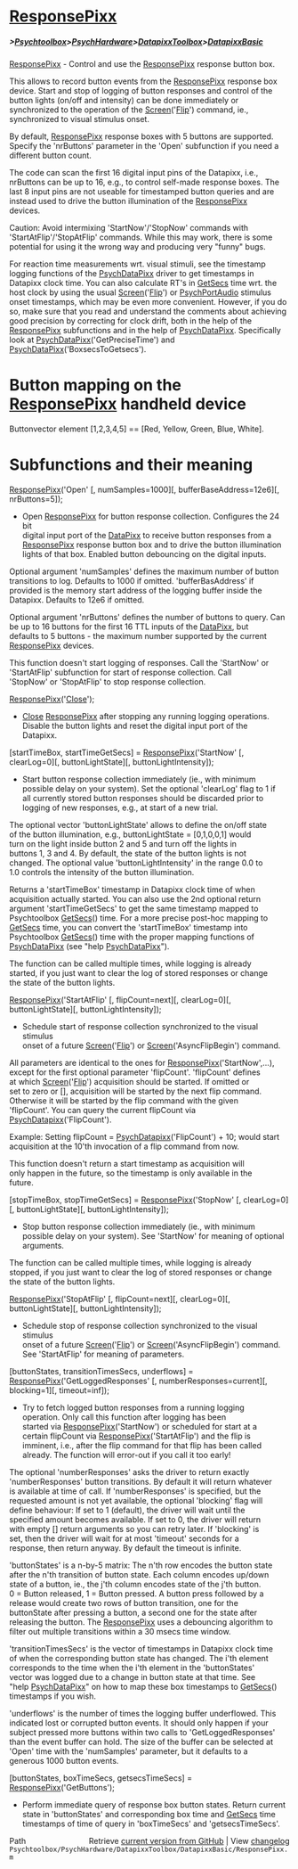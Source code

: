 # [ResponsePixx](ResponsePixx)
##### >[Psychtoolbox](Psychtoolbox)>[PsychHardware](PsychHardware)>[DatapixxToolbox](DatapixxToolbox)>[DatapixxBasic](DatapixxBasic)

[ResponsePixx](ResponsePixx) - Control and use the [ResponsePixx](ResponsePixx) response button box.  
  
This allows to record button events from the [ResponsePixx](ResponsePixx) response box  
device. Start and stop of logging of button responses and control of the  
button lights (on/off and intensity) can be done immediately or  
synchronized to the operation of the [Screen](Screen)('[Flip](Flip)') command, ie.,  
synchronized to visual stimulus onset.  
  
By default, [ResponsePixx](ResponsePixx) response boxes with 5 buttons are supported.  
Specify the 'nrButtons' parameter in the 'Open' subfunction if you need a  
different button count.  
  
The code can scan the first 16 digital input pins of the Datapixx, i.e.,  
nrButtons can be up to 16, e.g., to control self-made response boxes. The  
last 8 input pins are not useable for timestamped button queries and are  
instead used to drive the button illumination of the [ResponsePixx](ResponsePixx)  
devices.  
  
Caution: Avoid intermixing 'StartNow'/'StopNow' commands with  
'StartAtFlip'/'StopAtFlip' commands. While this may work, there is some  
potential for using it the wrong way and producing very "funny" bugs.  
  
For reaction time measurements wrt. visual stimuli, see the timestamp  
logging functions of the [PsychDataPixx](PsychDataPixx) driver to get timestamps in  
Datapixx clock time. You can also calculate RT's in [GetSecs](GetSecs) time wrt. the  
host clock by using the usual [Screen](Screen)('[Flip](Flip)') or [PsychPortAudio](PsychPortAudio) stimulus  
onset timestamps, which may be even more convenient. However, if you do  
so, make sure that you read and understand the comments about achieving  
good precision by correcting for clock drift, both in the help of the  
[ResponsePixx](ResponsePixx) subfunctions and in the help of [PsychDataPixx](PsychDataPixx). Specifically  
look at [PsychDataPixx](PsychDataPixx)('GetPreciseTime') and  
[PsychDataPixx](PsychDataPixx)('BoxsecsToGetsecs').  
  
  
# Button mapping on the [ResponsePixx](ResponsePixx) handheld device  
  
Buttonvector element [1,2,3,4,5] == [Red, Yellow, Green, Blue, White].  
  
  
# Subfunctions and their meaning  
  
[ResponsePixx](ResponsePixx)('Open' [, numSamples=1000][, bufferBaseAddress=12e6][, nrButtons=5]);  
- Open [ResponsePixx](ResponsePixx) for button response collection. Configures the 24 bit  
digital input port of the [DataPixx](DataPixx) to receive button responses from a  
[ResponsePixx](ResponsePixx) response button box and to drive the button illumination  
lights of that box. Enabled button debouncing on the digital inputs.  
  
Optional argument 'numSamples' defines the maximum number of button  
transitions to log. Defaults to 1000 if omitted. 'bufferBasAddress' if  
provided is the memory start address of the logging buffer inside the  
Datapixx. Defaults to 12e6 if omitted.  
  
Optional argument 'nrButtons' defines the number of buttons to query. Can  
be up to 16 buttons for the first 16 TTL inputs of the [DataPixx](DataPixx), but  
defaults to 5 buttons - the maximum number supported by the current  
[ResponsePixx](ResponsePixx) devices.  
  
This function doesn't start logging of responses. Call the 'StartNow' or  
'StartAtFlip' subfunction for start of response collection. Call  
'StopNow' or 'StopAtFlip' to stop response collection.  
  
  
[ResponsePixx](ResponsePixx)('[Close](Close)');  
- [Close](Close) [ResponsePixx](ResponsePixx) after stopping any running logging operations.  
Disable the button lights and reset the digital input port of the  
Datapixx.  
  
  
[startTimeBox, startTimeGetSecs] = [ResponsePixx](ResponsePixx)('StartNow' [, clearLog=0][, buttonLightState][, buttonLightIntensity]);  
- Start button response collection immediately (ie., with minimum  
possible delay on your system). Set the optional 'clearLog' flag to 1 if  
all currently stored button responses should be discarded prior to  
logging of new responses, e.g., at start of a new trial.  
  
The optional vector 'buttonLightState' allows to define the on/off state  
of the button illumination, e.g., buttonLightState = [0,1,0,0,1] would  
turn on the light inside button 2 and 5 and turn off the lights in  
buttons 1, 3 and 4. By default, the state of the button lights is not  
changed. The optional value 'buttonLightIntensity' in the range 0.0 to  
1.0 controls the intensity of the button illumination.  
  
Returns a 'startTimeBox' timestamp in Datapixx clock time of when  
acquisition actually started. You can also use the 2nd optional return  
argument 'startTimeGetSecs' to get the same timestamp mapped to  
Psychtoolbox [GetSecs](GetSecs)() time. For a more precise post-hoc mapping to  
[GetSecs](GetSecs) time, you can convert the 'startTimeBox' timestamp into  
Psychtoolbox [GetSecs](GetSecs)() time with the proper mapping functions of  
[PsychDataPixx](PsychDataPixx) (see "help [PsychDataPixx](PsychDataPixx)").  
  
The function can be called multiple times, while logging is already  
started, if you just want to clear the log of stored responses or change  
the state of the button lights.  
  
  
[ResponsePixx](ResponsePixx)('StartAtFlip' [, flipCount=next][, clearLog=0][, buttonLightState][, buttonLightIntensity]);  
- Schedule start of response collection synchronized to the visual stimulus  
onset of a future [Screen](Screen)('[Flip](Flip)') or [Screen](Screen)('AsyncFlipBegin') command.  
  
All parameters are identical to the ones for [ResponsePixx](ResponsePixx)('StartNow',...),  
except for the first optional parameter 'flipCount'. 'flipCount' defines  
at which [Screen](Screen)('[Flip](Flip)') acquisition should be started. If omitted or  
set to zero or [], acquisition will be started by the next flip command.  
Otherwise it will be started by the flip command with the given  
'flipCount'. You can query the current flipCount via [PsychDatapixx](PsychDatapixx)('FlipCount').  
  
Example: Setting flipCount = [PsychDatapixx](PsychDatapixx)('FlipCount') + 10; would start  
acquisition at the 10'th invocation of a flip command from now.  
  
This function doesn't return a start timestamp as acquisition will  
only happen in the future, so the timestamp is only available in the  
future.  
  
  
[stopTimeBox, stopTimeGetSecs] = [ResponsePixx](ResponsePixx)('StopNow' [, clearLog=0][, buttonLightState][, buttonLightIntensity]);  
- Stop button response collection immediately (ie., with minimum  
possible delay on your system). See 'StartNow' for meaning of optional  
arguments.  
  
The function can be called multiple times, while logging is already  
stopped, if you just want to clear the log of stored responses or change  
the state of the button lights.  
  
  
[ResponsePixx](ResponsePixx)('StopAtFlip' [, flipCount=next][, clearLog=0][, buttonLightState][, buttonLightIntensity]);  
- Schedule stop of response collection synchronized to the visual stimulus  
onset of a future [Screen](Screen)('[Flip](Flip)') or [Screen](Screen)('AsyncFlipBegin') command.  
See 'StartAtFlip' for meaning of parameters.  
  
  
[buttonStates, transitionTimesSecs, underflows] = [ResponsePixx](ResponsePixx)('GetLoggedResponses' [, numberResponses=current][, blocking=1][, timeout=inf]);  
- Try to fetch logged button responses from a running logging  
operation. Only call this function after logging has been  
started via [ResponsePixx](ResponsePixx)('StartNow') or scheduled for start at a  
certain flipCount via [ResponsePixx](ResponsePixx)('StartAtFlip') and the flip is  
imminent, i.e., after the flip command for that flip has been called  
already. The function will error-out if you call it too early!  
  
The optional 'numberResponses' asks the driver to return exactly  
'numberResponses' button transitions. By default it will return whatever  
is available at time of call. If 'numberResponses' is specified, but the  
requested amount is not yet available, the optional 'blocking' flag will  
define behaviour: If set to 1 (default), the driver will wait until the  
specified amount becomes available. If set to 0, the driver will return  
with empty [] return arguments so you can retry later. If 'blocking' is  
set, then the driver will wait for at most 'timeout' seconds for a  
response, then return anyway. By default the timeout is infinite.  
  
'buttonStates' is a n-by-5 matrix: The n'th row encodes the button state  
after the n'th transition of button state. Each column encodes up/down  
state of a button, ie., the j'th column encodes state of the j'th button.  
0 = Button released, 1 = Button pressed. A button press followed by a  
release would create two rows of button transition, one for the  
buttonState after pressing a button, a second one for the state after  
releasing the button. The [ResponsePixx](ResponsePixx) uses a debouncing algorithm to  
filter out multiple transitions within a 30 msecs time window.  
  
'transitionTimesSecs' is the vector of timestamps in Datapixx clock time  
of when the corresponding button state has changed. The i'th element  
corresponds to the time when the i'th element in the 'buttonStates'  
vector was logged due to a change in button state at that time. See  
"help [PsychDataPixx](PsychDataPixx)" on how to map these box timestamps to [GetSecs](GetSecs)()  
timestamps if you wish.  
  
'underflows' is the number of times the logging buffer underflowed. This  
indicated lost or corrupted button events. It should only happen if your  
subject pressed more buttons within two calls to 'GetLoggedResponses'  
than the event buffer can hold. The size of the buffer can be selected at  
'Open' time with the 'numSamples' parameter, but it defaults to a  
generous 1000 button events.  
  
  
[buttonStates, boxTimeSecs, getsecsTimeSecs] = [ResponsePixx](ResponsePixx)('GetButtons');  
- Perform immediate query of response box button states. Return current  
state in 'buttonStates' and corresponding box time and [GetSecs](GetSecs) time  
timestamps of time of query in 'boxTimeSecs' and 'getsecsTimeSecs'.  
  
  




<div class="code_header" style="text-align:right;">
  <span style="float:left;">Path&nbsp;&nbsp;</span> <span class="counter">Retrieve <a href=
  "https://raw.github.com/Psychtoolbox-3/Psychtoolbox-3/beta/Psychtoolbox/PsychHardware/DatapixxToolbox/DatapixxBasic/ResponsePixx.m">current version from GitHub</a> | View <a href=
  "https://github.com/Psychtoolbox-3/Psychtoolbox-3/commits/beta/Psychtoolbox/PsychHardware/DatapixxToolbox/DatapixxBasic/ResponsePixx.m">changelog</a></span>
</div>
<div class="code">
  <code>Psychtoolbox/PsychHardware/DatapixxToolbox/DatapixxBasic/ResponsePixx.m</code>
</div>


